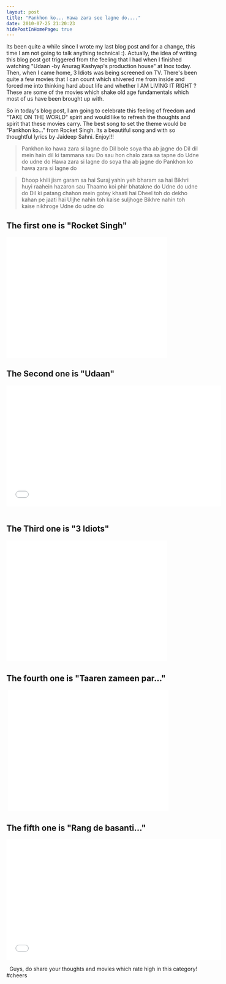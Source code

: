 ```yaml
---
layout: post
title: "Pankhon ko... Hawa zara see lagne do...."
date: 2010-07-25 21:20:23
hidePostInHomePage: true
---
```


Its been quite a while since I wrote my last blog post and for a change, this time I am not going to talk anything technical :). Actually, the idea of writing this blog post got triggered from the feeling that I had when I finished watching "Udaan -by Anurag Kashyap's production house" at Inox today. Then, when I came home, 3 Idiots was being screened on TV. There's been quite a few movies that I can count which shivered me from inside and forced me into thinking hard about life and whether I AM LIVING IT RIGHT ? These are some of the movies which shake old age fundamentals which most of us have been brought up with.

So in today's blog post, I am going to celebrate this feeling of freedom and "TAKE ON THE WORLD" spirit and would like to refresh the thoughts and spirit that these movies carry. The best song to set the theme would be "Pankhon ko..." from Rocket Singh. Its a beautiful song and with so thoughtful lyrics by Jaideep Sahni. Enjoy!!!

> Pankhon ko hawa zara si lagne do
> Dil bole soya tha ab jagne do
> Dil dil mein hain dil ki tammana sau
> Do sau hon chalo zara sa tapne do
> Udne do udne do
> Hawa zara si lagne do soya tha ab jagne do
> Pankhon ko hawa zara si lagne do

> Dhoop khili jism garam sa hai
> Suraj yahin yeh bharam sa hai
> Bikhri huyi raahein hazaron sau
> Thaamo koi phir bhatakne do
> Udne do udne do  Dil ki patang chahon mein gotey khaati hai
> Dheel toh do dekho kahan pe jaati hai
> Uljhe nahin toh kaise suljhoge
> Bikhre nahin toh kaise nikhroge
> Udne do udne do


## The first one is "Rocket Singh"

<iframe width="420" height="315" src="//www.youtube.com/embed/spD7G1uKBLQ" frameborder="0" allowfullscreen></iframe>


## The Second one is "Udaan"

<iframe width="560" height="315" src="//www.youtube.com/embed/3iCauE_5gMY" frameborder="0" allowfullscreen></iframe>
 

## The Third one is "3 Idiots"

<iframe width="420" height="315" src="//www.youtube.com/embed/HG_67QoSFo0" frameborder="0" allowfullscreen></iframe>
 

## The fourth one is "Taaren zameen par..."

 <iframe width="420" height="315" src="//www.youtube.com/embed/UhfJJ6SkWyM" frameborder="0" allowfullscreen></iframe>

## The fifth one is "Rang de basanti..."

<iframe width="560" height="315" src="//www.youtube.com/embed/JDpdprTGtCU" frameborder="0" allowfullscreen></iframe>

 
Guys, do share your thoughts and movies which rate high in this category! #cheers
